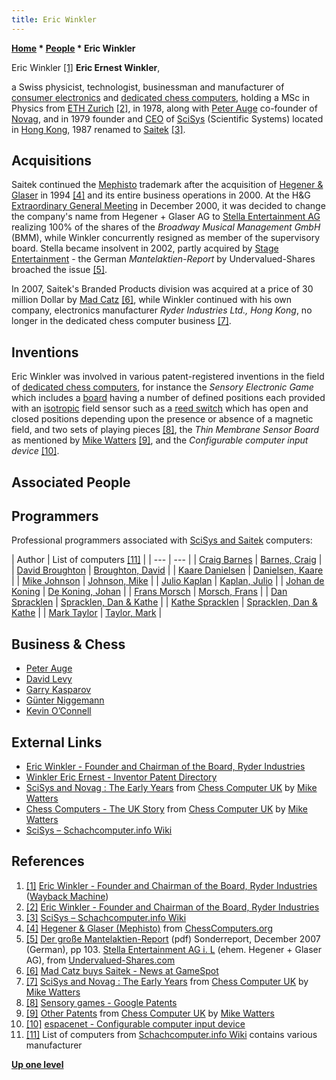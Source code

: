 ```yaml
---
title: Eric Winkler
---
```

**[Home](Home "Home") * [People](People "People") * Eric Winkler**

[](https://web.archive.org/web/20180220061817/http://www.ryderems.com/pages_83.html) Eric Winkler <a id="cite-note-1" href="#cite-ref-1">[1]</a>
**Eric Ernest Winkler**,

a Swiss physicist, technologist, businessman and manufacturer of [consumer electronics](https://en.wikipedia.org/wiki/Consumer_electronics) and [dedicated chess computers](Dedicated_Chess_Computers "Dedicated Chess Computers"), holding a MSc in Physics from [ETH Zurich](ETH_Zurich "ETH Zurich") <a id="cite-note-2" href="#cite-ref-2">[2]</a>, in 1978, along with [Peter Auge](Peter_Auge "Peter Auge") co-founder of [Novag](Novag "Novag"), and in 1979 founder and [CEO](https://en.wikipedia.org/wiki/Chief_executive_officer) of [SciSys](Saitek "Saitek") (Scientific Systems) located in [Hong Kong](https://en.wikipedia.org/wiki/Hong_Kong), 1987 renamed to [Saitek](Saitek "Saitek") <a id="cite-note-3" href="#cite-ref-3">[3]</a>.

## Acquisitions

Saitek continued the [Mephisto](Mephisto "Mephisto") trademark after the acquisition of [Hegener & Glaser](Hegener_%26_Glaser "Hegener & Glaser") in 1994 <a id="cite-note-4" href="#cite-ref-4">[4]</a> and its entire business operations in 2000. At the H&G [Extraordinary General Meeting](https://en.wikipedia.org/wiki/Extraordinary_General_Meeting) in December 2000, it was decided to change the company's name from Hegener + Glaser AG to [Stella Entertainment AG](https://de.wikipedia.org/wiki/Stella_AG) realizing 100% of the shares of the *Broadway Musical Management GmbH* (BMM), while Winkler concurrently resigned as member of the supervisory board. Stella became insolvent in 2002, partly acquired by [Stage Entertainment](https://en.wikipedia.org/wiki/Stage_Entertainment) - the German *Mantelaktien-Report* by Undervalued-Shares broached the issue <a id="cite-note-5" href="#cite-ref-5">[5]</a>.

In 2007, Saitek's Branded Products division was acquired at a price of 30 million Dollar by [Mad Catz](https://en.wikipedia.org/wiki/Mad_Catz) <a id="cite-note-6" href="#cite-ref-6">[6]</a>, while Winkler continued with his own company, electronics manufacturer *Ryder Industries Ltd., Hong Kong*, no longer in the dedicated chess computer business <a id="cite-note-7" href="#cite-ref-7">[7]</a>.

## Inventions

Eric Winkler was involved in various patent-registered inventions in the field of [dedicated chess computers](Dedicated_Chess_Computers "Dedicated Chess Computers"), for instance the *Sensory Electronic Game* which includes a [board](Sensory_Board "Sensory Board") having a number of defined positions each provided with an [isotropic](https://en.wikipedia.org/wiki/Isotropy) field sensor such as a [reed switch](https://en.wikipedia.org/wiki/Reed_switch) which has open and closed positions depending upon the presence or absence of a magnetic field, and two sets of playing pieces <a id="cite-note-8" href="#cite-ref-8">[8]</a>, the *Thin Membrane Sensor Board* as mentioned by [Mike Watters](Mike_Watters "Mike Watters") <a id="cite-note-9" href="#cite-ref-9">[9]</a>, and the *Configurable computer input device* <a id="cite-note-10" href="#cite-ref-10">[10]</a>.

## Associated People

## Programmers

Professional programmers associated with [SciSys and Saitek](Saitek "Saitek") computers:

|  Author
|  List of computers <a id="cite-note-11" href="#cite-ref-11">[11]</a> |
| --- | --- |
| [Craig Barnes](Craig_Barnes "Craig Barnes") | [Barnes, Craig](http://www.schach-computer.info/wiki/index.php/Barnes,_Craig) |
| [David Broughton](David_Broughton "David Broughton") | [Broughton, David](http://www.schach-computer.info/wiki/index.php/Broughton,_David) |
| [Kaare Danielsen](Kaare_Danielsen "Kaare Danielsen") | [Danielsen, Kaare](http://www.schach-computer.info/wiki/index.php/Kaare_Danielsen) |
| [Mike Johnson](Mike_Johnson "Mike Johnson") | [Johnson, Mike](http://www.schach-computer.info/wiki/index.php/Johnson,_Mike) |
| [Julio Kaplan](Julio_Kaplan "Julio Kaplan") | [Kaplan, Julio](http://www.schach-computer.info/wiki/index.php/Julio_Kaplan) |
| [Johan de Koning](Johan_de_Koning "Johan de Koning") | [De Koning, Johan](http://www.schach-computer.info/wiki/index.php/Johan_de_Koning) |
| [Frans Morsch](Frans_Morsch "Frans Morsch") | [Morsch, Frans](http://www.schach-computer.info/wiki/index.php/Frans_Morsch) |
| [Dan Spracklen](Dan_Spracklen "Dan Spracklen") | [Spracklen, Dan & Kathe](http://www.schach-computer.info/wiki/index.php/Spracklen,_Dan_%26_Kathe) |
| [Kathe Spracklen](Kathe_Spracklen "Kathe Spracklen") | [Spracklen, Dan & Kathe](http://www.schach-computer.info/wiki/index.php/Spracklen,_Dan_%26_Kathe) |
| [Mark Taylor](Mark_Taylor "Mark Taylor") | [Taylor, Mark](http://www.schach-computer.info/wiki/index.php/Taylor,_Mark) |

## Business & Chess

- [Peter Auge](Peter_Auge "Peter Auge")
- [David Levy](David_Levy "David Levy")
- [Garry Kasparov](Garry_Kasparov "Garry Kasparov")
- [Günter Niggemann](index.php?title=G%C3%BCnter_Niggemann&action=edit&redlink=1 "Günter Niggemann (page does not exist)")
- [Kevin O’Connell](Kevin_O%E2%80%99Connell "Kevin O’Connell")

## External Links

- [Eric Winkler - Founder and Chairman of the Board, Ryder Industries](https://www.ryderems.com/about-us/our-team/eric-winkler/)
- [Winkler Eric Ernest - Inventor Patent Directory](http://patent.ipexl.com/inventor/Winkler_Eric_Ernest_1.html)
- [SciSys and Novag : The Early Years](http://www.chesscomputeruk.com/html/scisys_and_novag___the_early_y.html) from [Chess Computer UK](http://www.chesscomputeruk.com/index.html) by [Mike Watters](Mike_Watters "Mike Watters")
- [Chess Computers - The UK Story](http://www.chesscomputeruk.com/html/chess_computers_-_the_uk_story.html) from [Chess Computer UK](http://www.chesscomputeruk.com/index.html) by [Mike Watters](Mike_Watters "Mike Watters")
- [SciSys – Schachcomputer.info Wiki](http://www.schach-computer.info/wiki/index.php/SciSys_En)

## References

1. <a id="cite-ref-1" href="#cite-note-1">[1]</a> [Eric Winkler - Founder and Chairman of the Board, Ryder Industries](https://web.archive.org/web/20180220061817/http://www.ryderems.com/pages_83.html) ([Wayback Machine](https://en.wikipedia.org/wiki/Wayback_Machine))
1. <a id="cite-ref-2" href="#cite-note-2">[2]</a> [Eric Winkler - Founder and Chairman of the Board, Ryder Industries](https://www.ryderems.com/about-us/our-team/eric-winkler/)
1. <a id="cite-ref-3" href="#cite-note-3">[3]</a> [SciSys – Schachcomputer.info Wiki](http://www.schach-computer.info/wiki/index.php/SciSys_En)
1. <a id="cite-ref-4" href="#cite-note-4">[4]</a> [Hegener & Glaser (Mephisto)](http://www.ismenio.com/mephisto.html) from [ChessComputers.org](http://www.ismenio.com/chess_computers.html)
1. <a id="cite-ref-5" href="#cite-note-5">[5]</a> [Der große Mantelaktien-Report](https://coldipo.com/Undervalued-Shares-MAR-D-200712.pdf) (pdf) Sonderreport, December 2007 (German), pp 103. [Stella Entertainment AG i. L](https://de.wikipedia.org/wiki/Stella_AG) (ehem. Hegener + Glaser AG), from [Undervalued-Shares.com](https://www.undervalued-shares.com/)
1. <a id="cite-ref-6" href="#cite-note-6">[6]</a> [Mad Catz buys Saitek - News at GameSpot](http://www.gamespot.com/news/6182902.html)
1. <a id="cite-ref-7" href="#cite-note-7">[7]</a> [SciSys and Novag : The Early Years](http://www.chesscomputeruk.com/html/scisys_and_novag___the_early_y.html) from [Chess Computer UK](http://www.chesscomputeruk.com/index.html) by [Mike Watters](Mike_Watters "Mike Watters")
1. <a id="cite-ref-8" href="#cite-note-8">[8]</a> [Sensory games - Google Patents](http://www.google.de/patents/about?id=PRcdAAAAEBAJ)
1. <a id="cite-ref-9" href="#cite-note-9">[9]</a> [Other Patents](http://www.chesscomputeruk.com/html/other_patents.html) from [Chess Computer UK](http://www.chesscomputeruk.com/index.html) by [Mike Watters](Mike_Watters "Mike Watters")
1. <a id="cite-ref-10" href="#cite-note-10">[10]</a> [espacenet - Configurable computer input device](http://worldwide.espacenet.com/publicationDetails/biblio?CC=EP&NR=0816989)
1. <a id="cite-ref-11" href="#cite-note-11">[11]</a> List of computers from [Schachcomputer.info Wiki](http://www.schach-computer.info/wiki/index.php/Hauptseite_En) contains various manufacturer

**[Up one level](People "People")**

